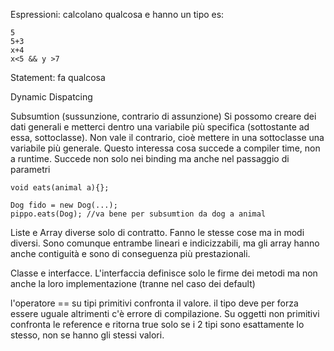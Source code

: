 
Espressioni: calcolano qualcosa e hanno un tipo
es:
```
5
5+3
x+4
x<5 && y >7
```
Statement: fa qualcosa 



Dynamic Dispatcing


Subsumtion (sussunzione, contrario di assunzione)
Si possomo creare dei dati generali e metterci dentro una variabile più specifica (sottostante ad essa, sottoclasse). Non vale il contrario, cioè mettere in una sottoclasse una variabile più generale.
Questo interessa cosa succede a compiler time, non a runtime.
Succede non solo nei binding ma anche nel passaggio di parametri
```
void eats(animal a){};

Dog fido = new Dog(...);
pippo.eats(Dog); //va bene per subsumtion da dog a animal
```


Liste e Array diverse solo di contratto. Fanno le stesse cose ma in modi diversi. Sono comunque entrambe lineari e indicizzabili, ma gli array hanno anche contiguità e sono di conseguenza più prestazionali.

Classe e interfacce.
L'interfaccia definisce solo le firme dei metodi ma non anche la loro implementazione (tranne nel caso dei default)


l'operatore == su tipi primitivi confronta il valore. il tipo deve per forza essere uguale altrimenti c'è errore di compilazione.
Su oggetti non primitivi confronta le reference e ritorna true solo se i 2 tipi sono esattamente lo stesso, non se hanno gli stessi valori.
